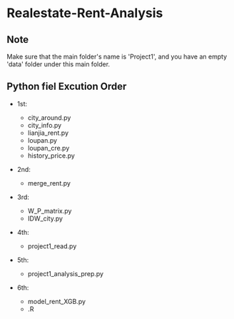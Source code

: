 # Realestate-Rent-Analysis

## Note
Make sure that the main folder's name is 'Project1', and you have an empty 'data' folder under this main folder. 

## Python fiel Excution Order
* 1st: 
  * city_around.py
  * city_info.py
  * lianjia_rent.py
  * loupan.py
  * loupan_cre.py
  * history_price.py

* 2nd: 
  * merge_rent.py

* 3rd: 
  * W_P_matrix.py
  * IDW_city.py

* 4th: 
  * project1_read.py

* 5th: 
  * project1_analysis_prep.py

* 6th: 
  * model_rent_XGB.py
  * .R
